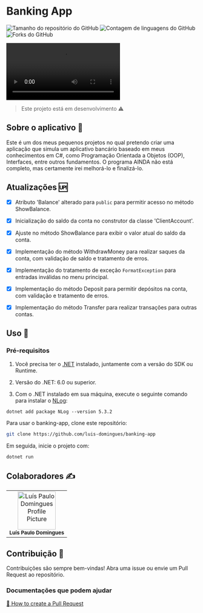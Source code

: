 # Banking App
![Tamanho do repositório do GitHub](https://img.shields.io/github/repo-size/luis-domingues/banking-app?style=flat)
![Contagem de linguagens do GitHub](https://img.shields.io/github/languages/count/luis-domingues/banking-app?style=flat)
![Forks do GitHub](https://img.shields.io/github/forks/luis-domingues/banking-app?style=flat)

<video controls src="./assets/video/video.mp4" title="Demo"></video>

> Este projeto está em desenvolvimento ⚠️

## Sobre o aplicativo 📁
Este é um dos meus pequenos projetos no qual pretendo criar uma aplicação que simula um aplicativo bancário baseado em meus conhecimentos em C#, como Programação Orientada a Objetos (OOP), Interfaces, entre outros fundamentos.
O programa AINDA não está completo, mas certamente irei melhorá-lo e finalizá-lo.

## Atualizações 🆙
- [x] Atributo 'Balance' alterado para `public` para permitir acesso no método ShowBalance.

- [x] Inicialização do saldo da conta no construtor da classe 'ClientAccount'.

- [x] Ajuste no método ShowBalance para exibir o valor atual do saldo da conta.

- [x] Implementação do método WithdrawMoney para realizar saques da conta, com validação de saldo e tratamento de erros.

- [x] Implementação do tratamento de exceção `FormatException` para entradas inválidas no menu principal.

- [x] Implementação do método Deposit para permitir depósitos na conta, com validação e tratamento de erros.

- [x] Implementação do método Transfer para realizar transações para outras contas.

## Uso 🔧
### Pré-requisitos

1. Você precisa ter o [.NET](https://dotnet.microsoft.com/pt-br/) instalado, juntamente com a versão do SDK ou Runtime.

2. Versão do .NET: 6.0 ou superior.

3. Com o .NET instalado em sua máquina, execute o seguinte comando para instalar o [NLog](https://www.nuget.org/packages/NLog):

```
dotnet add package NLog --version 5.3.2
```

Para usar o banking-app, clone este repositório:
```bash
git clone https://github.com/luis-domingues/banking-app
```

Em seguida, inicie o projeto com:
```
dotnet run
```

## Colaboradores ✍
<table>
    <tr align="center">
        <a href="https://github.com/luis-domingues">
            <td>
                <img src="https://avatars.githubusercontent.com/u/157630664?v=4" width="100px;" alt="Luís Paulo Domingues Profile Picture"/><br>
            <sub>
                <b>Luís Paulo Domingues</b>
            </td>
        </a>
    </tr>
<table>

## Contribuição 🤝
Contribuições são sempre bem-vindas! Abra uma issue ou envie um Pull Request ao repositório.

<h3>Documentações que podem ajudar</h3>

[📝 How to create a Pull Request](https://www.atlassian.com/br/git/tutorials/making-a-pull-request)